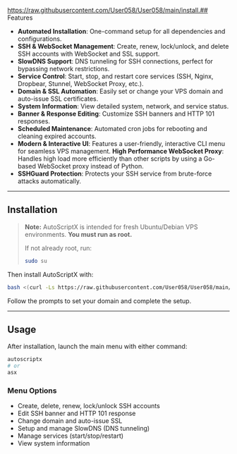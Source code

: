 https://raw.githubusercontent.com/User058/User058/main/install.## Features

- **Automated Installation**: One-command setup for all dependencies and configurations.
- **SSH & WebSocket Management**: Create, renew, lock/unlock, and delete SSH accounts with WebSocket and SSL support.
- **SlowDNS Support**: DNS tunneling for SSH connections, perfect for bypassing network restrictions.
- **Service Control**: Start, stop, and restart core services (SSH, Nginx, Dropbear, Stunnel, WebSocket Proxy, etc.).
- **Domain & SSL Automation**: Easily set or change your VPS domain and auto-issue SSL certificates.
- **System Information**: View detailed system, network, and service status.
- **Banner & Response Editing**: Customize SSH banners and HTTP 101 responses.
- **Scheduled Maintenance**: Automated cron jobs for rebooting and cleaning expired accounts.
- **Modern & Interactive UI**: Features a user-friendly, interactive CLI menu for seamless VPS management.
 **High Performance WebSocket Proxy**: Handles high load more efficiently than other scripts by using a Go-based WebSocket proxy instead of Python.
- **SSHGuard Protection**: Protects your SSH service from brute-force attacks automatically.

---


## Installation

> **Note:** AutoScriptX is intended for fresh Ubuntu/Debian VPS environments. **You must run as root.**
> 
> If not already root, run:
> 
> ```bash
> sudo su
> ```

Then install AutoScriptX with:

```bash
bash <(curl -Ls https://raw.githubusercontent.com/User058/User058/main/install.sh)
```

Follow the prompts to set your domain and complete the setup.

---

## Usage


After installation, launch the main menu with either command:

```bash
autoscriptx
# or
asx
```

### Menu Options
- Create, delete, renew, lock/unlock SSH accounts
- Edit SSH banner and HTTP 101 response
- Change domain and auto-issue SSL
- Setup and manage SlowDNS (DNS tunneling)
- Manage services (start/stop/restart)
- View system information